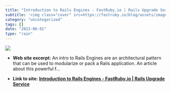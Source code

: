 ```yaml
---
title: "Introduction to Rails Engines - FastRuby.io | Rails Upgrade Service"
subtitle: '<img class="cover" src=https://fastruby.io/blog/assets/images/header/introduction-to-rails-engines.j...'
category: "uncategorized"
tags: []
date: "2023-06-01"
type: "rain"
---
```

<img class="cover" src=https://fastruby.io/blog/assets/images/header/introduction-to-rails-engines.jpg>



* **Web site excerpt:** An intro to Rails Engines are an architectural pattern that can be used to modularize or pack a Rails application. An article about this powerful f...

* **Link to site:** **[Introduction to Rails Engines - FastRuby.io | Rails Upgrade Service](https://www.fastruby.io/blog/introduction-to-rails-engines.html?utm_source=reddit&utm_campaign=rails-engines&utm_medium=link)**